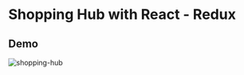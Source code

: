 # Shopping Hub with React - Redux
## Demo
![shopping-hub](https://user-images.githubusercontent.com/106542921/228497911-967d57a4-8780-41a1-b841-0f82d5232685.jpg)
